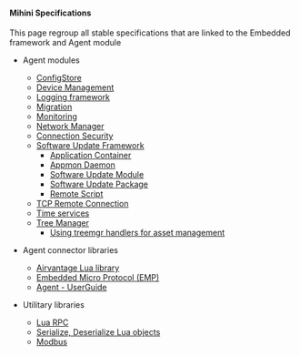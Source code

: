 #### Mihini Specifications

This page regroup all stable specifications that are linked to the Embedded framework and Agent module

- Agent modules
    - [ConfigStore](agent/ConfigStore.html)
    - [Device Management](agent/Device_Management.html)
    - [Logging framework](agent/Logging_framework.html)
    - [Migration](agent/Migration.html)
    - [Monitoring](agent/Monitoring.html)
    - [Network Manager](agent/Network_Manager.html)
    - [Connection Security](agent/security.html)
    - [Software Update Framework](agent/Software_Update_Framework.html)
        - [Application Container](agent/Application_Container.html)
        - [Appmon Daemon](agent/Appmon_Daemon.html)
        - [Software Update Module](agent/Software_Update_Module.html)
        - [Software Update Package](agent/Software_Update_Package.html)
        - [Remote Script](agent/Remote_Script.html)
    - [TCP Remote Connection](agent/TCP_Remote_Connection.html)
    - [Time services](agent/Time_services.html)
    - [Tree Manager](agent/Tree_Manager.html)
        - [Using treemgr handlers for asset management](agent/Using_treemgr_handlers_for_asset_management.html)

- Agent connector libraries
    - [Airvantage Lua library](agent_connector_libraries/Airvantage_Lua_library.html)
    - [Embedded Micro Protocol (EMP)](agent_connector_libraries/Embedded_Micro_Protocol_EMP.html)
    - [Agent - UserGuide](agent_connector_libraries/Agent_UserGuide.html)

- Utilitary libraries
    - [Lua RPC](utilitary_libraries/Lua_RPC.html)
    - [Serialize, Deserialize Lua objects](utilitary_libraries/Serialize_Deserialize_Lua_objects.html)
    - [Modbus](utilitary_libraries/Modbus.html)

